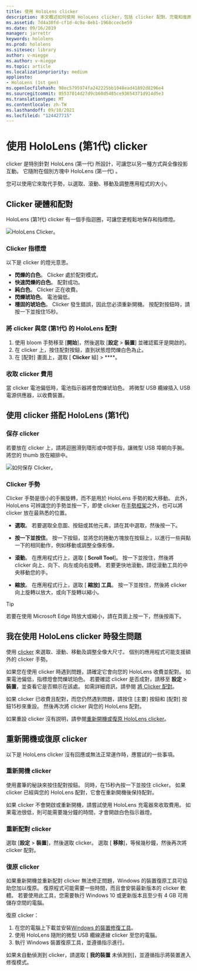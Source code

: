 ```yaml
---
title: 使用 HoloLens clicker
description: 本文概述如何使用 HoloLens clicker，包括 clicker 配對、充電和復原。
ms.assetid: 7d4a30fd-cf1d-4c9a-8eb1-1968ccecbe59
ms.date: 09/16/2019
manager: jarrettr
keywords: hololens
ms.prod: hololens
ms.sitesec: library
author: v-miegge
ms.author: v-miegge
ms.topic: article
ms.localizationpriority: medium
appliesto:
- HoloLens (1st gen)
ms.openlocfilehash: 98ec5795974fa242225bb1048ead41892d8296e4
ms.sourcegitcommit: 05537014d27d9cb60d5485ce93654371d914d5e3
ms.translationtype: MT
ms.contentlocale: zh-TW
ms.lasthandoff: 09/10/2021
ms.locfileid: "124427715"
---
```

# <a name="use-the-hololens-1st-gen-clicker"></a>使用 HoloLens (第1代) clicker

clicker 是特別針對 HoloLens (第一代) 所設計，可讓您以另一種方式與全像投影互動。 它隨附在個別方塊中 HoloLens (第一代) 。

您可以使用它來取代手勢，以選取、滾動、移動及調整應用程式的大小。

## <a name="clicker-hardware-and-pairing"></a>Clicker 硬體和配對

HoloLens (第1代) clicker 有一個手指迴圈，可讓您更輕鬆地保存和指標燈。

![HoloLens Clicker。](images/use-hololens-clicker-1.png)

### <a name="clicker-indicator-lights"></a>Clicker 指標燈

以下是 clicker 的燈光意思。

- **閃爍的白色**。 Clicker 處於配對模式。
- **快速閃爍的白色**。 配對成功。
- **純白色**。 Clicker 正在收費。
- **閃爍琥珀色**。 電池偏低。
- **穩固的琥珀色**。 Clicker 發生錯誤，因此您必須重新開機。 按配對按鈕時，請按一下並按住15秒。

### <a name="pair-the-clicker-with-your-hololens-1st-gen"></a>將 clicker 與您 (第1代) 的 HoloLens 配對

1. 使用 bloom 手勢移至 [**開始**]，然後選取 [**設定**  >  **裝置**] 並確認藍牙是開啟的。
1. 在 clicker 上，按住配對按鈕，直到狀態燈閃爍白色為止。
1. 在 [配對] 畫面上，選取 [ **Clicker** 組]  >  ****。

### <a name="charge-the-clicker"></a>收取 clicker 費用

當 clicker 電池偏低時，電池指示器將會閃爍琥珀色。 將微型 USB 纜線插入 USB 電源供應器，以收費裝置。

## <a name="use-the-clicker-with-hololens-1st-gen"></a>使用 clicker 搭配 HoloLens (第1代) 

### <a name="hold-the-clicker"></a>保存 clicker

若要放在 clicker 上，請將迴圈滑到環形或中間手指，讓微型 USB 埠朝向手腕。 將您的 thumb 放在縮排中。

![如何保存 Clicker。](images/use-hololens-clicker-2.png)

### <a name="clicker-gestures"></a>Clicker 手勢

Clicker 手勢是很小的手腕旋轉，而不是用於 HoloLens 手勢的較大移動。 此外，HoloLens 可辨識您的手勢並按一下，即使 clicker 在[手勢框架](hololens1-basic-usage.md)之外，也可以將 clicker 放在最熟悉的位置。

- **選取**。 若要選取全息圖、按鈕或其他元素，請在其中選取，然後按一下。

- **按一下並按住**。 按一下按鈕，並將您的捲動方塊放在按鈕上，以進行一些與點一下的相同動作，例如移動或調整全像影像。

- **滾動**。 在應用程式行上，選取 [ **Scroll Tool**]。 按一下並按住，然後將 clicker 向上、向下、向左或向右旋轉。 若要更快地滾動，請從滾動工具的中央移動您的手。

- **縮放**。 在應用程式行上，選取 [ **縮放] 工具**。 按一下並按住，然後將 clicker 向上旋轉以放大，或向下旋轉以縮小。

> [!TIP]
> 若要在使用 Microsoft Edge 時放大或縮小，請在頁面上按一下，然後按兩下。

## <a name="im-having-problems-using-the-hololens-clicker"></a>我在使用 HoloLens clicker 時發生問題

使用 [clicker](hololens1-clicker.md) 來選取、滾動、移動及調整全像大尺寸。 個別的應用程式可能支援額外的 clicker 手勢。

如果您在使用 clicker 時遇到問題，請確定它會向您的 HoloLens 收費並配對。 如果電池偏低，指標燈會閃爍琥珀色。 若要確認 clicker 是否成對，請移至 **設定**  >  **裝置**，並查看它是否顯示在該處。 如需詳細資訊，請參閱 [將 Clicker 配對](hololens1-clicker.md)。

如果 clicker 已收費且配對，而您仍然遇到問題，請按住 [主要] 按鈕和 [配對] 按鈕15秒來重設。 然後再次將 clicker 與您的 HoloLens 配對。

如果重設 clicker 沒有説明，請參閱[重新開機或復原 HoloLens clicker](hololens1-clicker.md#restart-or-recover-the-clicker)。
## <a name="restart-or-recover-the-clicker"></a>重新開機或復原 clicker

以下是 HoloLens clicker 沒有回應或無法正常運作時，應嘗試的一些事項。

### <a name="restart-the-clicker"></a>重新開機 clicker

使用畫筆的秘訣來按住配對按鈕。 同時，在15秒內按一下並按住 clicker。 如果 clicker 已經與您的 HoloLens 配對，它會在重新開機後保持配對。

如果 clicker 不會開啟或重新開機，請嘗試使用 HoloLens 充電器來收取費用。 如果電池很低，則可能需要幾分鐘的時間，才會開啟白色指示器燈。

### <a name="re-pair-the-clicker"></a>重新配對 clicker

選取 [**設定**  >  **裝置**]，然後選取 clicker。 選取 [ **移除**]，等候幾秒鐘，然後再次將 clicker 配對。

### <a name="recover-the-clicker"></a>復原 clicker

如果重新開機並重新配對 clicker 無法修正問題，Windows 的裝置復原工具可協助您加以復原。 復原程式可能需要一些時間，而且會安裝最新版本的 clicker 軟體。 若要使用此工具，您需要執行 Windows 10 或更新版本且至少有 4 GB 可用儲存空間的電腦。

復原 clicker：

1. 在您的電腦上下載並安裝[Windows 的裝置修復工具](https://dev.azure.com/ContentIdea/ContentIdea/_queries/query/8a004dbe-73f8-4a32-94bc-368fc2f2a895/)。
1. 使用 HoloLens 隨附的微型 USB 纜線連線 clicker 至您的電腦。
1. 執行 Windows 裝置復原工具，並遵循指示進行。

如果未自動偵測到 clicker，請選取 [ **我的裝置** 未偵測到]，並遵循指示將裝置進入修復模式。

